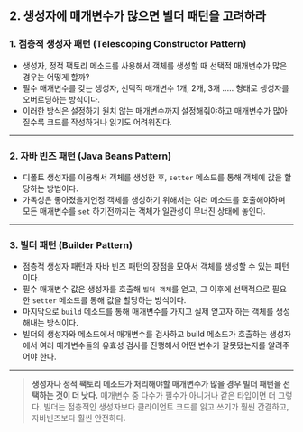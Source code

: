 ## 2. 생성자에 매개변수가 많으면 빌더 패턴을 고려하라

### 1. 점층적 생성자 패턴 (Telescoping Constructor Pattern)

- 생성자, 정적 팩토리 메소드를 사용해서 객체를 생성할 때 선택적 매개변수가 많은 경우는 어떻게 할까?
- 필수 매개변수를 갖는 생성자, 선택적 매개변수 1개, 2개, 3개 ..... 형태로 생성자를 오버로딩하는 방식이다.
- 이러한 방식은 설정하기 원치 않는 매개변수까지 설정해줘야하고 매개변수가 많아질수록 코드를 작성하거나 읽기도 어려워진다.

---

### 2. 자바 빈즈 패턴 (Java Beans Pattern)

- 디폴트 생성자를 이용해서 객체를 생성한 후, `setter` 메소드를 통해 객체에 값을 할당하는 방법이다.
- 가독성은 좋아졌을지언정 객체를 생성하기 위해서는 여러 메소드를 호출해야하며 모든 매개변수를 `set` 하기전까지는 객체가 일관성이 무너진 상태에 놓인다.

---

### 3. 빌더 패턴 (Builder Pattern)

- 점층적 생성자 패턴과 자바 빈즈 패턴의 장점을 모아서 객체를 생성할 수 있는 패턴이다.
- 필수 매개변수 값은 생성자를 호출해 `빌더 객체`를 얻고, 그 이후에 선택적으로 필요한 `setter` 메소드를 통해 값을 할당하는 방식이다.
- 마지막으로 `build` 메소드를 통해 매개변수를 가지고 실제 얻고자 하는 객체를 생성해내는 방식이다.
- 빌더의 생성자와 메소드에서 매개변수를 검사하고 build 메소드가 호출하는 생성자에서 여러 매개변수들의 유효성 검사를 진행해서 어떤 변수가 잘못됐는지를 알려주어야 한다.

---

>**생성자나 정적 팩토리 메소드가 처리해야할 매개변수가 많을 경우 빌더 패턴을 선택하는 것이 더 낫다.** 매개변수 중 다수가 필수가 아니거나 같은 타입이면 더 그렇다. 빌더는 점층적인 생성자보다 클라이언트 코드를 읽고 쓰기가 훨씬 간결하고, 자바빈즈보다 훨씬 안전하다.
